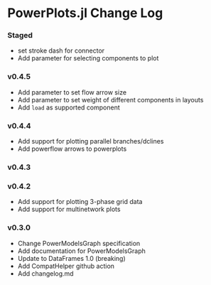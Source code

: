 PowerPlots.jl Change Log
========================
### Staged
- set stroke dash for connector
- Add parameter for selecting components to plot

### v0.4.5
- Add parameter to set flow arrow size
- Add parameter to set weight of different components in layouts
- Add `load` as supported component

### v0.4.4
- Add support for plotting parallel branches/dclines 
- Add powerflow arrows to powerplots

### v0.4.3

### v0.4.2
- Add support for plotting 3-phase grid data
- Add support for multinetwork plots

### v0.3.0
- Change PowerModelsGraph specification
- Add documentation for PowerModelsGraph
- Update to DataFrames 1.0 (breaking)
- Add CompatHelper github action
- Add changelog.md
